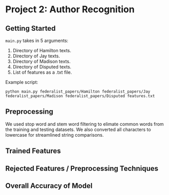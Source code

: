# Project 2: Author Recognition

## Getting Started
`main.py` takes in 5 arguments:
1. Directory of Hamilton texts.
2. Directory of Jay texts.
3. Directory of Madison texts.
4. Directory of Disputed texts.
5. List of features as a .txt file.

Example script:
```
python main.py federalist_papers/Hamilton federalist_papers/Jay federalist_papers/Madison federalist_papers/Disputed features.txt
```

## Preprocessing
We used stop word and stem word filtering to elimate common words from the training and testing datasets.  We also converted all characters to lowercase for streamlined string comparisons.

## Trained Features

## Rejected Features / Preprocessing Techniques

## Overall Accuracy of Model

